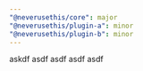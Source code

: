 ```yaml
---
"@neverusethis/core": major
"@neverusethis/plugin-a": minor
"@neverusethis/plugin-b": minor
---
```


askdf asdf asdf asdf asdf
